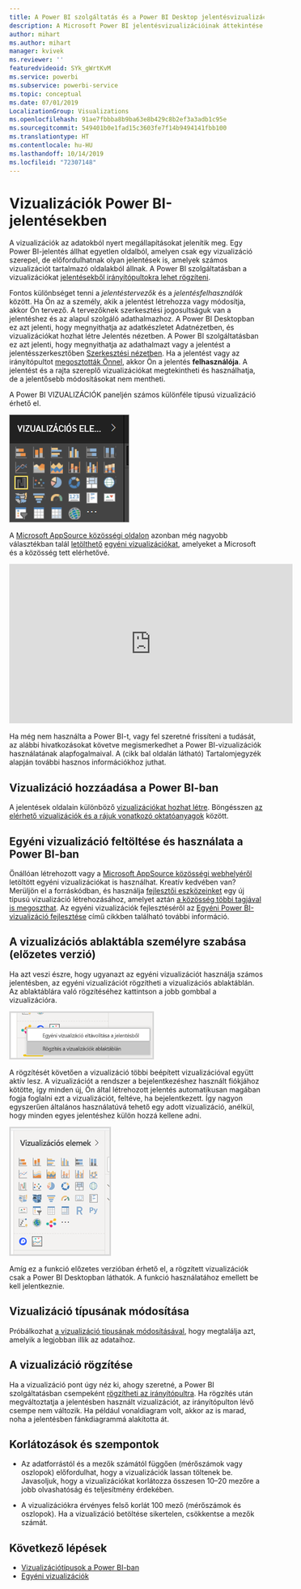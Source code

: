 ```yaml
---
title: A Power BI szolgáltatás és a Power BI Desktop jelentésvizualizációinak áttekintése
description: A Microsoft Power BI jelentésvizualizációinak áttekintése.
author: mihart
ms.author: mihart
manager: kvivek
ms.reviewer: ''
featuredvideoid: SYk_gWrtKvM
ms.service: powerbi
ms.subservice: powerbi-service
ms.topic: conceptual
ms.date: 07/01/2019
LocalizationGroup: Visualizations
ms.openlocfilehash: 91ae7fbbba8b9ba63e8b429c8b2ef3a3adb1c95e
ms.sourcegitcommit: 549401b0e1fad15c3603fe7f14b9494141fbb100
ms.translationtype: HT
ms.contentlocale: hu-HU
ms.lasthandoff: 10/14/2019
ms.locfileid: "72307148"
---
```

# <a name="visualizations-in-power-bi-reports"></a>Vizualizációk Power BI-jelentésekben

A vizualizációk az adatokból nyert megállapításokat jelenítik meg. Egy Power BI-jelentés állhat egyetlen oldalból, amelyen csak egy vizualizáció szerepel, de előfordulhatnak olyan jelentések is, amelyek számos vizualizációt tartalmazó oldalakból állnak. A Power BI szolgáltatásban a vizualizációkat [jelentésekből irányítópultokra lehet rögzíteni](../service-dashboard-pin-tile-from-report.md).

Fontos különbséget tenni a *jelentéstervezők* és a *jelentésfelhasználók* között.  Ha Ön az a személy, akik a jelentést létrehozza vagy módosítja, akkor Ön tervező.  A tervezőknek szerkesztési jogosultságuk van a jelentéshez és az alapul szolgáló adathalmazhoz. A Power BI Desktopban ez azt jelenti, hogy megnyithatja az adatkészletet Adatnézetben, és vizualizációkat hozhat létre Jelentés nézetben. A Power BI szolgáltatásban ez azt jelenti, hogy megnyithatja az adathalmazt vagy a jelentést a jelentésszerkesztőben [Szerkesztési nézetben](../consumer/end-user-reading-view.md). Ha a jelentést vagy az irányítópultot [megosztották Önnel](../consumer/end-user-shared-with-me.md), akkor Ön a jelentés **felhasználója**. A jelentést és a rajta szereplő vizualizációkat megtekintheti és használhatja, de a jelentősebb módosításokat nem mentheti.

A Power BI VIZUALIZÁCIÓK paneljén számos különféle típusú vizualizáció érhető el.

![](media/power-bi-report-visualizations/power-bi-templates.png)

A [Microsoft AppSource közösségi oldalon](https://appsource.microsoft.com) azonban még nagyobb választékban talál [letölthető](https://appsource.microsoft.com/marketplace/apps?page=1&product=power-bi-visuals) [egyéni vizualizációkat](../developer/visuals/custom-visual-develop-tutorial.md), amelyeket a Microsoft és a közösség tett elérhetővé.

<iframe width="560" height="315" src="https://www.youtube.com/embed/SYk_gWrtKvM?list=PL1N57mwBHtN0JFoKSR0n-tBkUJHeMP2cP" frameborder="0" allowfullscreen></iframe>


Ha még nem használta a Power BI-t, vagy fel szeretné frissíteni a tudását, az alábbi hivatkozásokat követve megismerkedhet a Power BI-vizualizációk használatának alapfogalmaival.  A (cikk bal oldalán látható) Tartalomjegyzék alapján további hasznos információkhoz juthat.

## <a name="add-a-visualization-in-power-bi"></a>Vizualizáció hozzáadása a Power BI-ban

A jelentések oldalain különböző [vizualizációkat hozhat létre](power-bi-report-add-visualizations-i.md). Böngésszen [az elérhető vizualizációk és a rájuk vonatkozó oktatóanyagok](power-bi-visualization-types-for-reports-and-q-and-a.md) között. 

## <a name="upload-a-custom-visualization-and-use-it-in-power-bi"></a>Egyéni vizualizáció feltöltése és használata a Power BI-ban

Önállóan létrehozott vagy a [Microsoft AppSource közösségi webhelyéről](https://appsource.microsoft.com/marketplace/apps?product=power-bi-visuals) letöltött egyéni vizualizációkat is használhat. Kreatív kedvében van? Merüljön el a forráskódban, és használja [fejlesztői eszközeinket](../developer/visuals/custom-visual-develop-tutorial.md) egy új típusú vizualizáció létrehozásához, amelyet aztán [a közösség többi tagjával is megoszthat](../developer/office-store.md). Az egyéni vizualizációk fejlesztéséről az [Egyéni Power BI-vizualizáció fejlesztése](../developer/visuals/custom-visual-develop-tutorial.md) című cikkben található további információ.

## <a name="personalize-your-visualization-pane-preview"></a>A vizualizációs ablaktábla személyre szabása (előzetes verzió)

Ha azt veszi észre, hogy ugyanazt az egyéni vizualizációt használja számos jelentésben, az egyéni vizualizációt rögzítheti a vizualizációs ablaktáblán. Az ablaktáblára való rögzítéséhez kattintson a jobb gombbal a vizualizációra.

![Rögzítés a vizualizációs ablaktáblára](media/power-bi-report-visualizations/power-bi-pin-custom-visual-option.png)

A rögzítését követően a vizualizáció többi beépített vizualizációval együtt aktív lesz. A vizualizációt a rendszer a bejelentkezéshez használt fiókjához kötötte, így minden új, Ön által létrehozott jelentés automatikusan magában fogja foglalni ezt a vizualizációt, feltéve, ha bejelentkezett. Így nagyon egyszerűen általános használatúvá tehető egy adott vizualizáció, anélkül, hogy minden egyes jelentéshez külön hozzá kellene adni.

![Személyre szabott vizualizációs ablaktábla](media/power-bi-report-visualizations/power-bi-personalized-visualization-pane.png)

Amíg ez a funkció előzetes verzióban érhető el, a rögzített vizualizációk csak a Power BI Desktopban láthatók. A funkció használatához emellett be kell jelentkeznie.

## <a name="change-the-visualization-type"></a>Vizualizáció típusának módosítása

Próbálkozhat [a vizualizáció típusának módosításával](power-bi-report-change-visualization-type.md), hogy megtalálja azt, amelyik a legjobban illik az adataihoz.

## <a name="pin-the-visualization"></a>A vizualizáció rögzítése

Ha a vizualizáció pont úgy néz ki, ahogy szeretné, a Power BI szolgáltatásban csempeként [rögzítheti az irányítópultra](../service-dashboard-pin-tile-from-report.md). Ha rögzítés után megváltoztatja a jelentésben használt vizualizációt, az irányítópulton lévő csempe nem változik. Ha például vonaldiagram volt, akkor az is marad, noha a jelentésben fánkdiagrammá alakította át.

## <a name="limitations-and-considerations"></a>Korlátozások és szempontok
- Az adatforrástól és a mezők számától függően (mérőszámok vagy oszlopok) előfordulhat, hogy a vizualizációk lassan töltenek be.  Javasoljuk, hogy a vizualizációkat korlátozza összesen 10–20 mezőre a jobb olvashatóság és teljesítmény érdekében. 

- A vizualizációkra érvényes felső korlát 100 mező (mérőszámok és oszlopok). Ha a vizualizáció betöltése sikertelen, csökkentse a mezők számát.   

## <a name="next-steps"></a>Következő lépések

* [Vizualizációtípusok a Power BI-ban](power-bi-visualization-types-for-reports-and-q-and-a.md)
* [Egyéni vizualizációk](../power-bi-custom-visuals.md)
